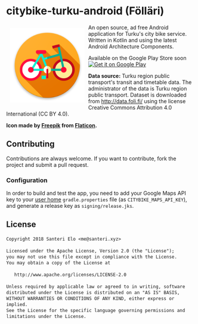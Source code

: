 # citybike-turku-android (Fölläri)

<img src="app/src/main/web_hi_res_512.png" align="left"
width="200"
    hspace="10" vspace="10">

An open source, ad free Android application for Turku's city bike service. Written in Kotlin and using the latest Android Architecture Components.

Available on the Google Play Store soon
<a href="https://play.google.com/store/apps/details?id=xyz.santeri.citybike">
    <img alt="Get it on Google Play"
        height="80"
        src="https://play.google.com/intl/en_us/badges/images/generic/en_badge_web_generic.png" />
</a>

**Data source:** Turku region public transport's transit and timetable data. The administrator of the data is Turku region public transport. Dataset is downloaded from http://data.foli.fi/ using the license Creative Commons Attribution 4.0 International (CC BY 4.0).

**Icon made by [Freepik](http://freepik.com) from [Flaticon](http://flaticon.com).**

## Contributing
Contributions are always welcome. If you want to contribute, fork the project and submit a pull request.

### Configuration
In order to build and test the app, you need to add your Google Maps API key to your [user home](gradle) `gradle.properties` file (as `CITYBIKE_MAPS_API_KEY`), and generate a release key as `signing/release.jks`.

## License

    Copyright 2018 Santeri Elo <me@santeri.xyz>

    Licensed under the Apache License, Version 2.0 (the "License");
    you may not use this file except in compliance with the License.
    You may obtain a copy of the License at

       http://www.apache.org/licenses/LICENSE-2.0

    Unless required by applicable law or agreed to in writing, software
    distributed under the License is distributed on an "AS IS" BASIS,
    WITHOUT WARRANTIES OR CONDITIONS OF ANY KIND, either express or implied.
    See the License for the specific language governing permissions and
    limitations under the License.

[contributors]: https://github.com/iffa/citybike-turku-android/graphs/contributors
[gradle]: https://docs.gradle.org/current/userguide/build_environment.html#sec:gradle_configuration_properties
